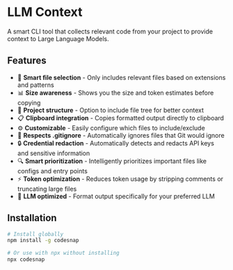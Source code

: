 # LLM Context

A smart CLI tool that collects relevant code from your project to provide context to Large Language Models.

## Features

- 🧠 **Smart file selection** - Only includes relevant files based on extensions and patterns
- 📊 **Size awareness** - Shows you the size and token estimates before copying
- 🌲 **Project structure** - Option to include file tree for better context
- 📋 **Clipboard integration** - Copies formatted output directly to clipboard
- ⚙️ **Customizable** - Easily configure which files to include/exclude
- 🚫 **Respects .gitignore** - Automatically ignores files that Git would ignore
- 🔒 **Credential redaction** - Automatically detects and redacts API keys and sensitive information
- 🔍 **Smart prioritization** - Intelligently prioritizes important files like configs and entry points
- ⚡ **Token optimization** - Reduces token usage by stripping comments or truncating large files
- 🤖 **LLM optimized** - Format output specifically for your preferred LLM

## Installation

```bash
# Install globally
npm install -g codesnap

# Or use with npx without installing
npx codesnap


```
